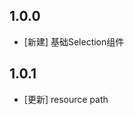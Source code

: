 <!--
 * @Author: lipeng 1162423147@qq.com
 * @Date: 2023-09-23 16:58:51
 * @LastEditors: lipeng 1162423147@qq.com
 * @LastEditTime: 2023-09-23 17:03:21
 * @FilePath: /phoenix_selection/CHANGELOG.md
 * @Description: 这是默认设置,请设置`customMade`, 打开koroFileHeader查看配置 进行设置: https://github.com/OBKoro1/koro1FileHeader/wiki/%E9%85%8D%E7%BD%AE
-->
## 1.0.0

* [新建] 基础Selection组件

## 1.0.1

* [更新] resource path